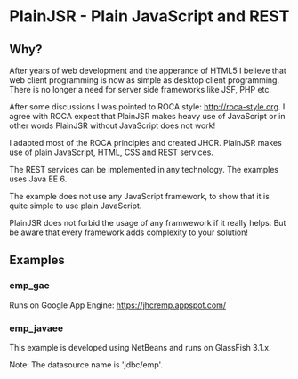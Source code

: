 # PlainJSR - Plain JavaScript and REST

## Why?
After years of web development and the apperance of HTML5 I believe that web client programming is now as simple as desktop client programming.
There is no longer a need for server side frameworks like JSF, PHP etc.

After some discussions I was pointed to ROCA style: http://roca-style.org.
I agree with ROCA expect that PlainJSR makes heavy use of JavaScript or in other words PlainJSR without JavaScript does not work!

I adapted most of the ROCA principles and created JHCR. 
PlainJSR makes use of plain JavaScript, HTML, CSS and REST services. 

The REST services can be implemented in any technology. The examples uses Java EE 6.

The example does not use any JavaScript framework, to show that it is quite simple to use plain JavaScript. 

 PlainJSR does not forbid the usage of any framwework if it really helps. But be aware that every framework adds complexity to your solution!

## Examples
### emp_gae
Runs on Google App Engine: https://jhcremp.appspot.com/

### emp_javaee
This example is developed using NetBeans and runs on GlassFish 3.1.x.

Note: The datasource name is 'jdbc/emp'.
